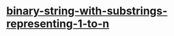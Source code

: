 # [binary-string-with-substrings-representing-1-to-n](https://leetcode-cn.com/problems/binary-string-with-substrings-representing-1-to-n)
